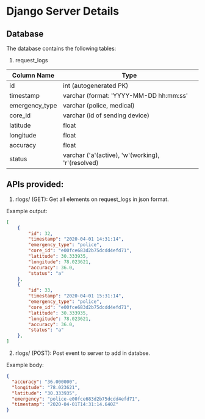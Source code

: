 # Django Server Details

## Database
The database contains the following tables:

1. request_logs

|Column Name|Type|
|---|---|
|id|int (autogenerated PK)|
|timestamp|varchar (format: 'YYYY-MM-DD hh:mm:ss'|
|emergency_type|varchar (police, medical)|
|core_id|varchar (id of sending device)|
|latitude|float|
|longitude|float|
|accuracy|float|
|status|varchar ('a'(active), 'w'(working), 'r'(resolved)|

## APIs provided:

1. rlogs/ (GET): Get all elements on request_logs in json format.

Example output:
```json
[
    {
        "id": 32,
        "timestamp": "2020-04-01 14:31:14",
        "emergency_type": "police",
        "core_id": "e00fce683d2b75dcdd4efd71",
        "latitude": 30.333935,
        "longitude": 78.023621,
        "accuracy": 36.0,
        "status": "a"
    },
    {
        "id": 33,
        "timestamp": "2020-04-01 15:31:14",
        "emergency_type": "police",
        "core_id": "e00fce683d2b75dcdd4efd71",
        "latitude": 30.333935,
        "longitude": 78.023621,
        "accuracy": 36.0,
        "status": "a"
    },
]
```

2. rlogs/ (POST): Post event to server to add in databse.

Example body:
```json
{
  "accuracy": "36.000000", 
  "longitude": "78.023621", 
  "latitude": "30.333935", 
  "emergency": "police-e00fce683d2b75dcdd4efd71", 
  "timestamp": "2020-04-01T14:31:14.640Z"
}
```
